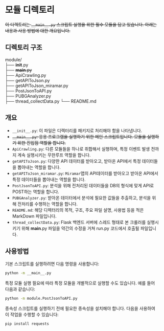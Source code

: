 # 모듈 디렉토리

~~이 디렉토리는 `__main__.py` 스크립트 실행을 위한 필수 모듈을 담고 있습니다. 아래는 내용과 사용 방법에 대한 개요입니다.~~

## 디렉토리 구조

module/  
├── __init__.py  
├── ~~__main__.py~~  
├── ApiCrawling.py  
├── getAPIToJson.py  
├── getAPIToJson_miramar.py  
├── PostJsonToAPI.py  
├── PUBGAnalyzer.py  
├── thread_collectData.py
└── README.md  

## 개요

- `__init__.py`: 이 파일은 디렉터리를 패키지로 처리해야 함을 나타냅니다.
- ~~`__main__.py`: 응용 프로그램을 실행하기 위한 메인 스크립트입니다. 모듈을 실행하기 위한 진입점 역할을 합니다.~~
- `ApiCrawling.py`: 다른 모듈들을 하나로 취합해서 실행하며, 특정 이벤트 발생 전까지 계속 실행시키는 무한루프 역할을 합니다.
- `getAPIToJson.py`: 다양한 API 데이터를 받아오고, 받아온 API에서 특정 데이터들을 뽑아내는 역할을 합니다.
- `getAPIToJson_miramar.py`: `Miramar`맵의 API데이터를 받아오고 받아온 API에서 특정 데이터들을 뽑아내는 역할을 합니다.
- `PostJsonToAPI.py`: 분석을 위해 전처리된 데이터들을 DB의 형식에 맞게 API로 POST하는 역할을 합니다.
- `PUBGAnalyzer.py`: 받아온 데이터에서 분석에 필요한 값들을 추출하고, 분석을 위해 전처리를 수행하는 역할을 합니다.
- `README.md`: 해당 디렉터리의 목적, 구조, 주요 파일 설명, 사용법 등을 적은 MarkDown 파일입니다.
- `thread_collectData.py`: Flask 백엔드 서버에 스레드 형태로 본 크롤러를 실행시키기 위해 __main__.py 파일을 약간의 수정을 거쳐 run.py 코드에서 호출될 파일입니다.

## 사용방법

기본 스크립트를 실행하려면 다음 명령을 사용합니다:
```bash
python -m __main__.py
```

특정 모듈 실행
필요에 따라 특정 모듈을 개별적으로 실행할 수도 있습니다. 예를 들어 다음과 같습니다:

```bash
python -m module.PostJsonToAPI.py
```

종속성
스크립트를 실행하기 전에 필요한 종속성을 설치해야 합니다. 다음을 사용하여 이 작업을 수행할 수 있습니다:

```bash
pip install requests
```